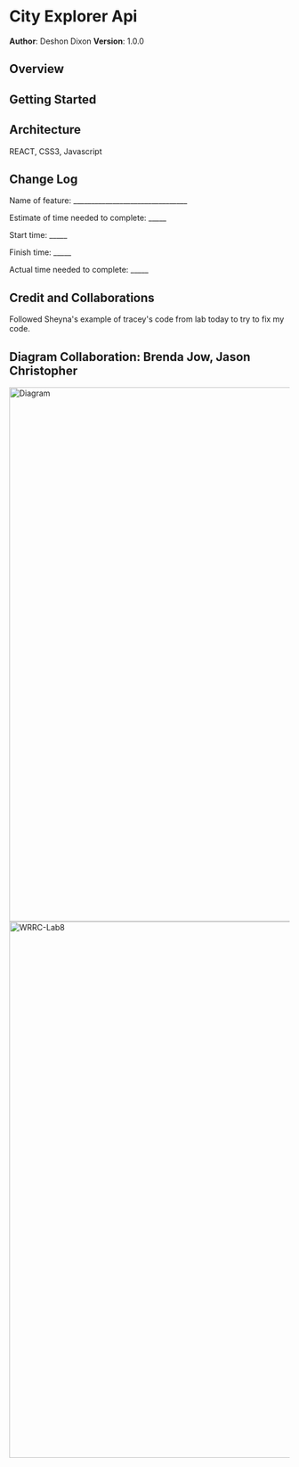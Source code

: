 # City Explorer Api

**Author**: Deshon Dixon
**Version**: 1.0.0 

## Overview
<!-- Provide a high level overview of what this application is and why you are building it, beyond the fact that it's an assignment for this class. (i.e. What's your problem domain?) -->

## Getting Started
<!-- What are the steps that a user must take in order to build this app on their own machine and get it running? -->

## Architecture
REACT, CSS3, Javascript

## Change Log
<!-- Use this area to document the iterative changes made to your application as each feature is successfully implemented. Use time stamps. Here's an example:

01-01-2001 4:59pm - Application now has a fully-functional express server, with a GET route for the location resource. -->

Name of feature: ________________________________

Estimate of time needed to complete: _____

Start time: _____

Finish time: _____

Actual time needed to complete: _____

## Credit and Collaborations

Followed Sheyna's example of tracey's code from lab today to try to fix my code.

## Diagram Collaboration: Brenda Jow, Jason Christopher

<img width="959" alt="Diagram" src="https://user-images.githubusercontent.com/107225817/202365134-d7106a35-95e1-4dac-8254-d106f46c7183.png">


<img width="963" alt="WRRC-Lab8" src="https://user-images.githubusercontent.com/107225817/202365033-4c014ec3-54f9-4e04-8bf3-97ed0bc5246e.png">

